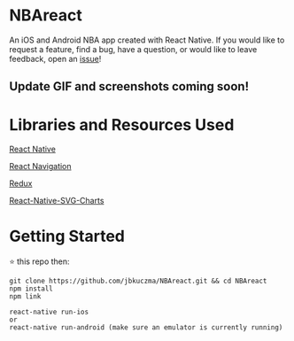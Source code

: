 # NBAreact
An iOS and Android NBA app created with React Native. If you would like to request a feature, find a bug, have a question, or would like to leave feedback, open an [issue](https://github.com/jbkuczma/NBAreact/issues)!

## Update GIF and screenshots coming soon!

# Libraries and Resources Used
[React Native](https://github.com/facebook/react-native)

[React Navigation](https://reactnavigation.org/)

[Redux](https://redux.js.org/)

[React-Native-SVG-Charts](https://github.com/JesperLekland/react-native-svg-charts)

# Getting Started

⭐️ this repo then:

    git clone https://github.com/jbkuczma/NBAreact.git && cd NBAreact
    npm install
    npm link

    react-native run-ios
    or
    react-native run-android (make sure an emulator is currently running)
